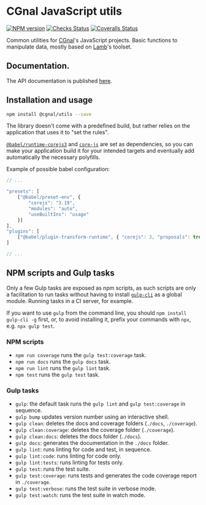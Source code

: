 # CGnal JavaScript utils

[![NPM version](https://img.shields.io/npm/v/@cgnal/utils.svg)](https://www.npmjs.com/package/@cgnal/utils) [![Checks Status](https://github.com/CGnal/cgnaljs-utils/actions/workflows/checks.yml/badge.svg)](https://github.com/CGnal/cgnaljs-utils/actions/workflows/checks.yml) [![Coveralls Status](https://img.shields.io/coveralls/CGnal/cgnaljs-utils/master.svg)](https://coveralls.io/github/CGnal/cgnaljs-utils)

Common utilities for [CGnal](https://cgnal.com)'s JavaScript projects.
Basic functions to manipulate data, mostly based on [Lamb](https://github.com/ascartabelli/lamb/)'s toolset.


## Documentation.

The API documentation is published [here](https://cgnal.github.io/cgnaljs-utils/).

## Installation and usage

```bash
npm install @cgnal/utils --save
```

The library doesn't come with a predefined build, but rather relies on the application that uses it to "set the rules".

[`@babel/runtime-corejs3`](https://github.com/babel/babel/tree/main/packages/babel-runtime-corejs3) and [`core-js`](https://github.com/zloirock/core-js) are set as dependencies, so you can make your application build it for your intended targets and eventually add automatically the necessary polyfills.

Example of possible babel configuration:

```javascript
// ...

"presets": [
    ["@babel/preset-env", {
        "corejs": "3.19",
        "modules": "auto",
        "useBuiltIns": "usage"
    }]
],
"plugins": [
    ["@babel/plugin-transform-runtime", { "corejs": 3, "proposals": true }],
]

// ...
```

## NPM scripts and Gulp tasks

Only a few Gulp tasks are exposed as npm scripts, as such scripts are only a facilitation to run tasks without having to install [`gulp-cli`](https://www.npmjs.com/package/gulp-cli) as a global module.
Running tasks in a CI server, for example.

If you want to use `gulp` from the command line, you should `npm install gulp-cli -g` first, or, to avoid installing it, prefix your commands with `npx`, e.g. `npx gulp test`.

### NPM scripts

* `npm run coverage` runs the `gulp test:coverage` task.
* `npm run docs` runs the `gulp docs` task.
* `npm run lint` runs the `gulp lint` task.
* `npm test` runs the `gulp test` task.

### Gulp tasks

* `gulp`: the default task runs the `gulp lint` and `gulp test:coverage` in sequence.
* `gulp bump` updates version number using an interactive shell.
* `gulp clean`: deletes the docs and coverage folders (`./docs`, `./coverage`).
* `gulp clean:coverage`: deletes the coverage folder (`./coverage`).
* `gulp clean:docs`: deletes the docs folder (`./docs`).
* `gulp docs`: generates the documentation in the `./docs` folder.
* `gulp lint`: runs linting for code and test, in sequence.
* `gulp lint:code`: runs linting for code only.
* `gulp lint:tests`: runs linting for tests only.
* `gulp test`: runs the test suite.
* `gulp test:coverage`: runs tests and generates the code coverage report in `./coverage`.
* `gulp test:verbose`: runs the test suite in verbose mode.
* `gulp test:watch`: runs the test suite in watch mode.
